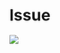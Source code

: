 # Issue
![]([https://github.com/Your_Repository_Name/Your_GIF_Name.gif](https://github.com/IanvanZyl636/Angular-13-web-component-issue/blob/master/stack_overflow_error_explain.gif))

